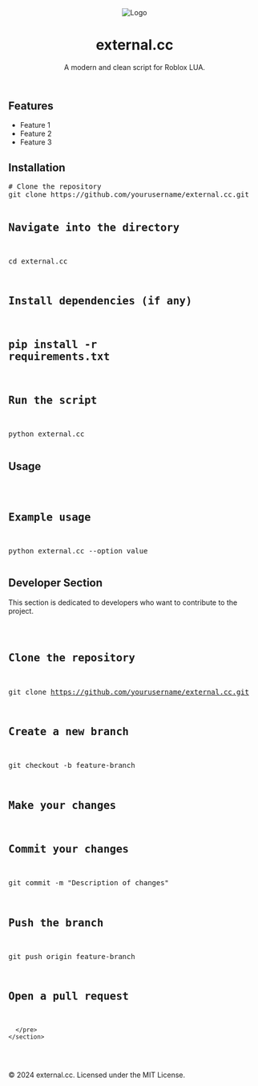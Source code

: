 <!DOCTYPE html>
<html lang="en">
<head>
  <meta charset="UTF-8">
  <meta name="viewport" content="width=device-width, initial-scale=1.0">
  <title>external.cc</title>
  <link rel="stylesheet" href="styles.css">
</head>
<body>
  <header>
    <div class="container">
      <img src="https://i.postimg.cc/HntZjBQ9/Black-And-White-Y2k-Star-Fashion-Style-Logo.png" alt="Logo" class="logo">
      <h1>external.cc</h1>
      <p>A modern and clean script for Roblox LUA.</p>
    </div>
  </header>
  <main class="container">
    <section>
      <h2>Features</h2>
      <ul>
        <li>Feature 1</li>
        <li>Feature 2</li>
        <li>Feature 3</li>
      </ul>
    </section>
    <section>
      <h2>Installation</h2>
      <pre>
# Clone the repository
git clone https://github.com/yourusername/external.cc.git

# Navigate into the directory
cd external.cc

# Install dependencies (if any)
# pip install -r requirements.txt

# Run the script
python external.cc
      </pre>
    </section>
    <section>
      <h2>Usage</h2>
      <pre>
# Example usage
python external.cc --option value
      </pre>
    </section>
    <section>
      <h2>Developer Section</h2>
      <p>This section is dedicated to developers who want to contribute to the project.</p>
      <pre>
# Clone the repository
git clone https://github.com/yourusername/external.cc.git

# Create a new branch
git checkout -b feature-branch

# Make your changes

# Commit your changes
git commit -m "Description of changes"

# Push the branch
git push origin feature-branch

# Open a pull request
      </pre>
    </section>
  </main>
  <footer>
    <div class="container">
      <p>&copy; 2024 external.cc. Licensed under the MIT License.</p>
    </div>
  </footer>
</body>
</html>
